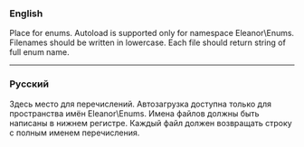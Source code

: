### English
Place for enums. Autoload is supported only for namespace Eleanor\Enums. Filenames should be written in lowercase. Each file should return string of full enum name.

---
### Русский
Здесь место для перечислений. Автозагрузка доступна только для пространства имён Eleanor\Enums. Имена файлов должны быть написаны в нижнем регистре. Каждый файл должен возвращать строку с полным именем перечисления.